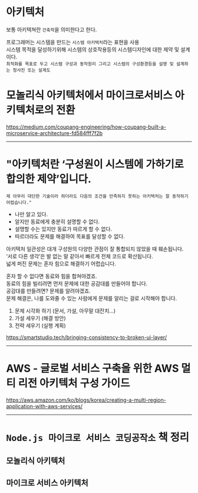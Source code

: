 # 아키텍처

보통 아키텍쳐란 `건축학`을 의미한다고 한다.

프로그래머는 시스템을 만드는 `시스템 아키텍처`라는 표현을 사용  
시스템 목적을 달성하기위해 시스템의 상호작용등의 시스템디자인에 대한 제약 및 설계이다.  
`최적화를 목표로 두고 시스템 구성과 동작원리 그리고 시스템의 구성환경등을 설명 및 설계하는 청사진 또는 설계도`

# 모놀리식 아키텍처에서 마이크로서비스 아키텍처로의 전환

https://medium.com/coupang-engineering/how-coupang-built-a-microservice-architecture-fd584fff7f2b

---

# "아키텍처란 ‘구성원이 시스템에 가하기로 합의한 제약’입니다.

`제 아무리 대단한 기술이라 하더라도 다음의 조건을 만족하지 못하는 아키텍처는 잘 동작하기 어렵습니다."`

- 나만 알고 있다.
- 알지만 동료에게 충분히 설명할 수 없다.
- 설명할 수는 있지만 동료가 따르게 할 수 없다.
- 따르더라도 문제를 해결하여 목표를 달성할 수 없다.

아키텍처 일관성은 대개 구성원의 다양한 관점이 잘 통합되지 않았을 때 훼손됩니다.  
‘서로 다른 생각’은 발 없는 말 같아서 빠르게 전체 코드로 확산됩니다.  
넓게 퍼진 문제는 혼자 힘으로 해결하기 어렵습니다.

혼자 할 수 없다면 동료와 힘을 합쳐야겠죠.  
동료의 힘을 빌리려면 먼저 문제에 대한 공감대를 만들어야 합니다.  
공감대를 만들려면? 문제를 알려야겠죠.  
문제 해결은, 나를 도와줄 수 있는 사람에게 문제를 알리는 걸로 시작해야 합니다.

1. 문제 시각화 하기 (문서, 가설, 아무말 대잔치...)
2. 가설 세우기 (해결 방안)
3. 전략 세우기 (실행 계획)

https://smartstudio.tech/bringing-consistency-to-broken-ui-layer/

---

# AWS - 글로벌 서비스 구축을 위한 AWS 멀티 리전 아키텍처 구성 가이드

https://aws.amazon.com/ko/blogs/korea/creating-a-multi-region-application-with-aws-services/

---

# `Node.js 마이크로 서비스 코딩공작소` 책 정리

## 모놀리식 아키텍처

## 마이크로 서비스 아키텍처
